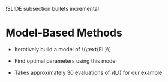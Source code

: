 !SLIDE subsection bullets incremental

# Model-Based Methods

* Iteratively build a model of \\(\text{EL}\\)

* Find optimal parameters using this model

* Takes approximately 30 evaluations of \\(L\\) for our example
